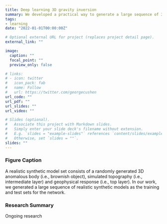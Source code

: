 ```yaml
---
title: Deep learning 3D gravity inversion
summary: We developed a practical way to generate a large sequence of 3D realistic models as the training and test sets for the machine/deep learning research
tags:
- learning
date: "2022-01-01T00:00:00Z"

# Optional external URL for project (replaces project detail page).
external_link: ""

image:
  caption: ""
  focal_point: ""
  preview_only: false

# links:
# - icon: twitter
#   icon_pack: fab
#   name: Follow
#   url: https://twitter.com/georgecushen
url_code: ""
url_pdf: ""
url_slides: ""
url_video: ""

# Slides (optional).
#   Associate this project with Markdown slides.
#   Simply enter your slide deck's filename without extension.
#   E.g. `slides = "example-slides"` references `content/slides/example-slides.md`.
#   Otherwise, set `slides = ""`.
slides: ""
---
```


### Figure Caption
A realistic synthetic model set consists of a randomly generated 3D anomalous body (i.e., brownish object), simulated topography (i.e., intermediate layer) and geophysical response (i.e., top layer). In our work, we generated a large sequence of realistic synthetic models as the training and test sets for the network.

### Research Summary
Ongoing research
